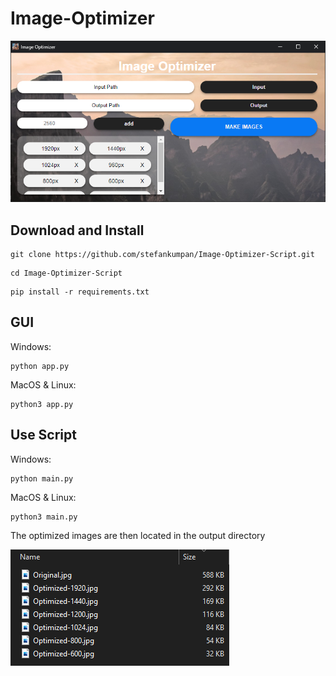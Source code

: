 # Image-Optimizer

![GUI](./res/GUI.png)

## Download and Install


```shell
git clone https://github.com/stefankumpan/Image-Optimizer-Script.git
```

```shell
cd Image-Optimizer-Script
```

```shell
pip install -r requirements.txt
```

## GUI
Windows:
```shell
python app.py
```

MacOS & Linux:
```shell
python3 app.py
```

## Use Script 
Windows:
```shell
python main.py
```

MacOS & Linux:
```shell
python3 main.py
```


The optimized images are then located in the output directory

![ImagesSizes](./res/original_optimized.png)
